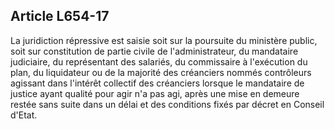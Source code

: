 Article L654-17
----
La juridiction répressive est saisie soit sur la poursuite du ministère public,
soit sur constitution de partie civile de l'administrateur, du mandataire
judiciaire, du représentant des salariés, du commissaire à l'exécution du plan,
du liquidateur ou de la majorité des créanciers nommés contrôleurs agissant dans
l'intérêt collectif des créanciers lorsque le mandataire de justice ayant
qualité pour agir n'a pas agi, après une mise en demeure restée sans suite dans
un délai et des conditions fixés par décret en Conseil d'Etat.
